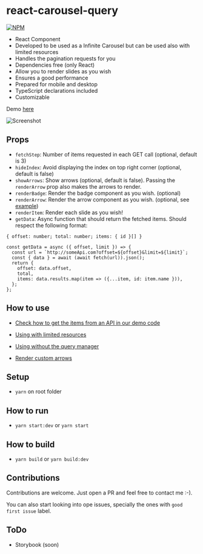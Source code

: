 # react-carousel-query

[![NPM](https://nodei.co/npm/react-carousel-query.png)](https://npmjs.org/package/react-carousel-query)

- React Component
- Developed to be used as a Infinite Carousel but can be used also with limited resources
- Handles the pagination requests for you
- Dependencies free (only React)
- Allow you to render slides as you wish
- Ensures a good performance
- Prepared for mobile and desktop
- TypeScript declarations included
- Customizable

Demo [here](https://react-carousel-query.vercel.app/)

![Screenshot](./screenshots/demo.gif)

## Props
- `fetchStep`: Number of items requested in each GET call (optional, default is 3)
- `hideIndex`: Avoid displaying the index on top right corner (optional, default is false)
- `showArrows`: Show arrows (optional, default is false). Passing the `renderArrow` prop also makes the arrows to render.
- `renderBadge`: Render the badge component as you wish. (optional)
- `renderArrow`: Render the arrow component as you wish. (optional, see [example](https://repl.it/@pedrocostadev/react-carousel-query-custom-arrows))
- `renderItem`: Render each slide as you wish!
- `getData`: Async function that should return the fetched items. Should respect the following format:
```
{ offset: number; total: number; items: { id }[] }
```

```
const getData = async ({ offset, limit }) => {
  const url = `http://someApi.com?offset=${offset}&limit=${limit}`;
  const { data } = await (await fetch(url)).json();
  return {
    offset: data.offset,
    total,
    items: data.results.map(item => ({...item, id: item.name })),
  };
};
```

## How to use

- [Check how to get the items from an API in our demo code](https://github.com/pedrocostadev/react-carousel-query/blob/main/demo/index.js)

- [Using with limited resources](https://repl.it/@pedrocostadev/react-carousel-query#src/App.js)

- [Using without the query manager](https://repl.it/@pedrocostadev/react-carousel#src/App.js)

- [Render custom arrows](https://repl.it/@pedrocostadev/react-carousel-query-custom-arrows#src/App.js)


## Setup
- `yarn` on root folder


## How to run

- `yarn start:dev` or `yarn start`


## How to build

- `yarn build` or `yarn build:dev`


## Contributions

Contributions are welcome. Just open a PR and feel free to contact me :-).

You can also start looking into ope issues, specially the ones with `good first issue` label.


## ToDo

- Storybook (soon)
